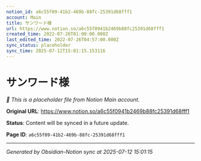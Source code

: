 ```yaml
---
notion_id: a6c55f09-41b2-469b-88fc-25391d68fff1
account: Main
title: サンワード様
url: https://www.notion.so/a6c55f0941b2469b88fc25391d68fff1
created_time: 2022-07-26T01:00:00.000Z
last_edited_time: 2022-07-26T04:57:00.000Z
sync_status: placeholder
sync_time: 2025-07-12T15:01:15.153116
---
```


# サンワード様

*🔄 This is a placeholder file from Notion Main account.*

**Original URL**: https://www.notion.so/a6c55f0941b2469b88fc25391d68fff1

**Status**: Content will be synced in a future update.

**Page ID**: `a6c55f09-41b2-469b-88fc-25391d68fff1`

---

*Generated by Obsidian-Notion sync at 2025-07-12 15:01:15*
